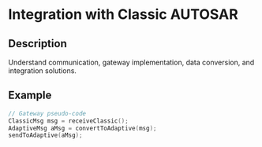 # Integration with Classic AUTOSAR

## Description
Understand communication, gateway implementation, data conversion, and integration solutions.

## Example
```cpp
// Gateway pseudo-code
ClassicMsg msg = receiveClassic();
AdaptiveMsg aMsg = convertToAdaptive(msg);
sendToAdaptive(aMsg);
```
